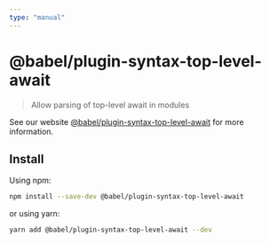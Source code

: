 ```yaml
---
type: "manual"
---
```


# @babel/plugin-syntax-top-level-await

> Allow parsing of top-level await in modules

See our website [@babel/plugin-syntax-top-level-await](https://babeljs.io/docs/en/babel-plugin-syntax-top-level-await) for more information.

## Install

Using npm:

```sh
npm install --save-dev @babel/plugin-syntax-top-level-await
```

or using yarn:

```sh
yarn add @babel/plugin-syntax-top-level-await --dev
```
